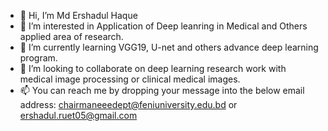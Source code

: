 - 👋 Hi, I’m Md Ershadul Haque
- 👀 I’m interested in Application of Deep leanring in Medical and Others applied area of research. 
- 🌱 I’m currently learning VGG19, U-net and others advance deep learning program. 
- 💞️ I’m looking to collaborate on deep learning research work with medical image processing or clinical medical images. 
- 📫 You can reach me by dropping your message into the below email address:
chairmaneeedept@feniuniversity.edu.bd or ershadul.ruet05@gmail.com

<!---
ershadul05/ershadul05 is a ✨ special ✨ repository because its `README.md` (this file) appears on your GitHub profile.
You can click the Preview link to take a look at your changes.
--->
